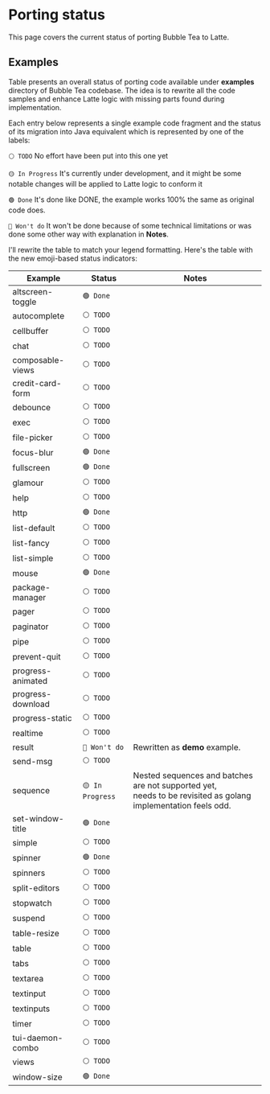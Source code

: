 # Porting status
This page covers the current status of porting Bubble Tea to Latte.

## Examples
Table presents an overall status of porting code available under **examples** directory of Bubble Tea codebase. The idea is to rewrite all the code samples and enhance Latte logic with missing parts found during implementation.

Each entry below represents a single example code fragment and the status of its migration into Java equivalent which is represented by one of the labels:

`⚪ TODO` No effort have been put into this one yet 

`🟡 In Progress` It's currently under development, and it might be some notable changes will be applied to Latte logic to conform it

`🟢 Done` It's done like DONE, the example works 100% the same as original code does.

`🔴 Won't do` It won't be done because of some technical limitations or was done some other way with explanation in **Notes**.

I'll rewrite the table to match your legend formatting. Here's the table with the new emoji-based status indicators:

| Example  | Status  | Notes
|-----------------| ------- | --------
| altscreen-toggle | `🟢 Done` |
| autocomplete | `⚪ TODO` |
| cellbuffer | `⚪ TODO` |
| chat | `⚪ TODO` |
| composable-views | `⚪ TODO` |
| credit-card-form | `⚪ TODO` |
| debounce | `⚪ TODO` |
| exec | `⚪ TODO` |
| file-picker | `⚪ TODO` |
| focus-blur | `🟢 Done` |
| fullscreen | `🟢 Done` |
| glamour | `⚪ TODO` |
| help | `⚪ TODO` |
| http | `🟢 Done` |
| list-default | `⚪ TODO` |
| list-fancy | `⚪ TODO` |
| list-simple | `⚪ TODO` |
| mouse | `🟢 Done` |
| package-manager | `⚪ TODO` |
| pager | `⚪ TODO` |
| paginator | `⚪ TODO` |
| pipe | `⚪ TODO` |
| prevent-quit | `⚪ TODO` |
| progress-animated | `⚪ TODO` |
| progress-download | `⚪ TODO` |
| progress-static | `⚪ TODO` |
| realtime | `⚪ TODO` |
| result | `🔴 Won't do` | Rewritten as **demo** example.
| send-msg | `⚪ TODO` |
| sequence | `🟡 In Progress` | Nested sequences and batches are not supported yet,<br>needs to be revisited as golang implementation feels odd.
| set-window-title | `🟢 Done` |
| simple | `⚪ TODO` |
| spinner | `🟢 Done` |
| spinners | `⚪ TODO` |
| split-editors | `⚪ TODO` |
| stopwatch | `⚪ TODO` |
| suspend | `⚪ TODO` |
| table-resize | `⚪ TODO` |
| table | `⚪ TODO` |
| tabs | `⚪ TODO` |
| textarea | `⚪ TODO` |
| textinput | `⚪ TODO` |
| textinputs | `⚪ TODO` |
| timer | `⚪ TODO` |
| tui-daemon-combo | `⚪ TODO` |
| views | `⚪ TODO` |
| window-size | `🟢 Done` |
